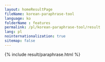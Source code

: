 ```yaml
---
layout: homeResultPage
fileName: korean-paraphrase-tool
language: ko
folderName : features
permalink: /pl/korean-paraphrase-tool/result
lang: pl
nointernationalization: true
sitemap: false
---
```

{% include result/paraphrase.html %}

<script src="/js/result/paraprashing.js" data-foldername="{{page.folderName}}" data-lang="{{page.lang}}"></script>